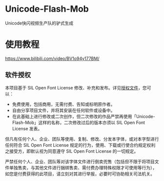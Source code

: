 # Unicode-Flash-Mob
Unicode快闪视频生产队的驴式生成

# 使用教程
https://www.bilibili.com/video/BV1o94y177BM/

## 软件授权
本项目基于 SIL Open Font License 修改、补充和发布。详见[授权文件](LICENSE.txt)，您可以：

- 免费使用，包括商用，无需付费、告知或标明原作者。
- 自由分享项目文件，并将其安装在任何软件或设备中。
- 在此基础上进行修改或二次创作，但二次修改的作品严禁再使用「Unicode-Flash-Mob」这样的名称，二次修改过后的版本亦须以 SIL Open Font License 发表。

但凡有任何个人、企业、团队等使用、复制、修改、分发本字体，或对本字型进行任何符合 SIL Open Font License 规定的行为，使用、下载或行使合约规定权利之接受方，即默认视为同意遵守 SIL Open Font License 的一切规定。

严禁任何个人、企业、团队等对该字体文件进行倒卖兜售（包括但不限于将项目文件单独售卖，与其他文件进行捆绑售卖、需付费办理特殊权限才可使用等行为），如您是付费获得的此项目，请立刻对其进行举报，必要时可协助相关司法机关。

